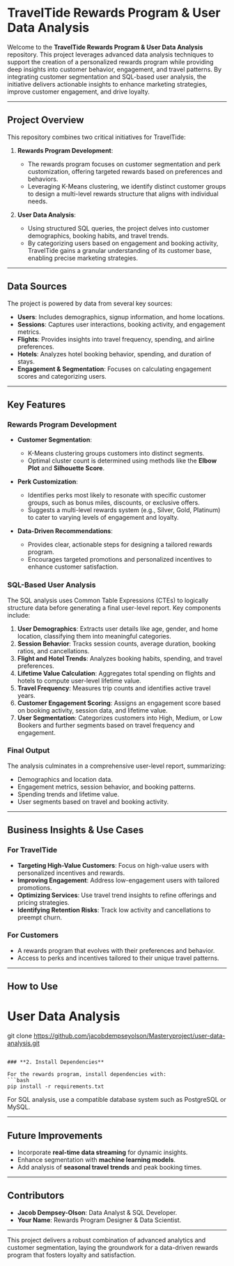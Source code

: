 

# **TravelTide Rewards Program & User Data Analysis**  

Welcome to the **TravelTide Rewards Program & User Data Analysis** repository. This project leverages advanced data analysis techniques to support the creation of a personalized rewards program while providing deep insights into customer behavior, engagement, and travel patterns. By integrating customer segmentation and SQL-based user analysis, the initiative delivers actionable insights to enhance marketing strategies, improve customer engagement, and drive loyalty.  

---  

## **Project Overview**  

This repository combines two critical initiatives for TravelTide:  

1. **Rewards Program Development**:  
   - The rewards program focuses on customer segmentation and perk customization, offering targeted rewards based on preferences and behaviors.  
   - Leveraging K-Means clustering, we identify distinct customer groups to design a multi-level rewards structure that aligns with individual needs.  

2. **User Data Analysis**:  
   - Using structured SQL queries, the project delves into customer demographics, booking habits, and travel trends.  
   - By categorizing users based on engagement and booking activity, TravelTide gains a granular understanding of its customer base, enabling precise marketing strategies.  

---  

## **Data Sources**  

The project is powered by data from several key sources:  

- **Users**: Includes demographics, signup information, and home locations.  
- **Sessions**: Captures user interactions, booking activity, and engagement metrics.  
- **Flights**: Provides insights into travel frequency, spending, and airline preferences.  
- **Hotels**: Analyzes hotel booking behavior, spending, and duration of stays.  
- **Engagement & Segmentation**: Focuses on calculating engagement scores and categorizing users.  

---  

## **Key Features**  

### **Rewards Program Development**  

- **Customer Segmentation**:  
   - K-Means clustering groups customers into distinct segments.  
   - Optimal cluster count is determined using methods like the **Elbow Plot** and **Silhouette Score**.  

- **Perk Customization**:  
   - Identifies perks most likely to resonate with specific customer groups, such as bonus miles, discounts, or exclusive offers.  
   - Suggests a multi-level rewards system (e.g., Silver, Gold, Platinum) to cater to varying levels of engagement and loyalty.  

- **Data-Driven Recommendations**:  
   - Provides clear, actionable steps for designing a tailored rewards program.  
   - Encourages targeted promotions and personalized incentives to enhance customer satisfaction.  

### **SQL-Based User Analysis**  

The SQL analysis uses Common Table Expressions (CTEs) to logically structure data before generating a final user-level report. Key components include:  

1. **User Demographics**: Extracts user details like age, gender, and home location, classifying them into meaningful categories.  
2. **Session Behavior**: Tracks session counts, average duration, booking ratios, and cancellations.  
3. **Flight and Hotel Trends**: Analyzes booking habits, spending, and travel preferences.  
4. **Lifetime Value Calculation**: Aggregates total spending on flights and hotels to compute user-level lifetime value.  
5. **Travel Frequency**: Measures trip counts and identifies active travel years.  
6. **Customer Engagement Scoring**: Assigns an engagement score based on booking activity, session data, and lifetime value.  
7. **User Segmentation**: Categorizes customers into High, Medium, or Low Bookers and further segments based on travel frequency and engagement.  

### **Final Output**  

The analysis culminates in a comprehensive user-level report, summarizing:  

- Demographics and location data.  
- Engagement metrics, session behavior, and booking patterns.  
- Spending trends and lifetime value.  
- User segments based on travel and booking activity.  

---  

## **Business Insights & Use Cases**  

### **For TravelTide**  

- **Targeting High-Value Customers**: Focus on high-value users with personalized incentives and rewards.  
- **Improving Engagement**: Address low-engagement users with tailored promotions.  
- **Optimizing Services**: Use travel trend insights to refine offerings and pricing strategies.  
- **Identifying Retention Risks**: Track low activity and cancellations to preempt churn.  

### **For Customers**  

- A rewards program that evolves with their preferences and behavior.  
- Access to perks and incentives tailored to their unique travel patterns.  

---  

## **How to Use**  


# User Data Analysis  
git clone https://github.com/jacobdempseyolson/Masteryproject/user-data-analysis.git  
```  

### **2. Install Dependencies**  

For the rewards program, install dependencies with:  
```bash  
pip install -r requirements.txt  
```  

For SQL analysis, use a compatible database system such as PostgreSQL or MySQL.  

---  

## **Future Improvements**  

- Incorporate **real-time data streaming** for dynamic insights.  
- Enhance segmentation with **machine learning models**.  
- Add analysis of **seasonal travel trends** and peak booking times.  

---  

## **Contributors**  

- **Jacob Dempsey-Olson**: Data Analyst & SQL Developer.  
- **Your Name**: Rewards Program Designer & Data Scientist.  

---  

This project delivers a robust combination of advanced analytics and customer segmentation, laying the groundwork for a data-driven rewards program that fosters loyalty and satisfaction.
